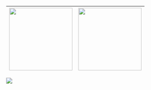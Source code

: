 | <img height=170 align="center" src="https://github-readme-stats.vercel.app/api?username=trickybestia&show_icons=true&theme=transparent&hide_rank=true&hide=issues,contribs&include_all_commits=true&line_height=30&hide_border=true" /> | <img height=170 align="center" src="https://github-readme-stats.vercel.app/api/top-langs/?username=trickybestia&layout=compact&theme=transparent&hide=C%23&langs_count=6&hide_border=true" /> |
| ----- | ----- |
[![](https://www.codewars.com/users/trickybestia/badges/small)](https://www.codewars.com/users/trickybestia)
